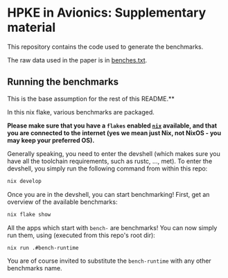 # HPKE in Avionics: Supplementary material

This repository contains the code used to generate the benchmarks.

The raw data used in the paper is in [benches.txt](./benches.txt).

## Running the benchmarks

This is the base assumption for the rest of this README.**

In this nix flake, various benchmarks are packaged.

**Please make sure that you have a `flakes` enabled [`nix`](https://nixos.org/) available, and that you are connected to the internet (yes we mean just Nix, not NixOS - you may keep your preferred OS).**

Generally speaking, you need to enter the devshell (which makes sure you have all the toolchain requirements, such as rustc, ..., met).
To enter the devshell, you simply run the following command from within this repo:

```bash
nix develop
```

Once you are in the devshell, you can start benchmarking!
First, get an overview of the available benchmarks:

```bash
nix flake show
```

All the apps which start with `bench-` are benchmarks! You can now simply run them, using (executed from this repo's root dir):

```bash
nix run .#bench-runtime
```

You are of course invited to substitute the `bench-runtime` with any other benchmarks name.
